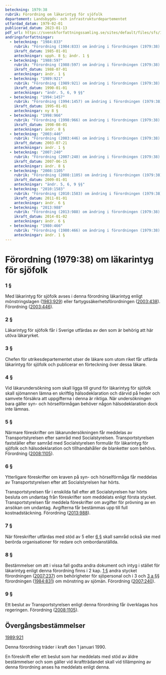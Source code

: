 ```yaml
---
beteckning: 1979:38
rubrik: Förordning om läkarintyg för sjöfolk
departement: Landsbygds- och infrastrukturdepartementet
utfardad_datum: 1979-02-01
publicerad_datum: 2023-01-13
pdf_url: https://svenskforfattningssamling.se/sites/default/files/sfs/1979-02/SFS1979-38.pdf
andringsforfattningar:
  - beteckning: "1984:833"
    rubrik: "Förordning (1984:833) om ändring i förordningen (1979:38) om läkarintyg för sjöfolk"
    ikraft_datum: 1985-01-01
    anteckningar: upph. 8 §; ändr. 1 §
  - beteckning: "1988:597"
    rubrik: "Förordning (1988:597) om ändring i förordningen (1979:38) om läkarintyg för sjöfolk"
    ikraft_datum: 1988-07-01
    anteckningar: ändr. 1 §
  - beteckning: "1989:921"
    rubrik: "Förordning (1989:921) om ändring i förordningen (1979:38) om läkarintyg för sjöfolk"
    ikraft_datum: 1990-01-01
    anteckningar: "ändr. 5, 6, 9 §§"
  - beteckning: "1994:1457"
    rubrik: "Förordning (1994:1457) om ändring i förordningen (1979:38) om läkarintyg för sjöfolk"
    ikraft_datum: 1995-01-01
    anteckningar: ny 8 §
  - beteckning: "1998:966"
    rubrik: "Förordning (1998:966) om ändring i förordningen (1979:38) om läkarintyg för sjöfolk"
    ikraft_datum: 1998-08-01
    anteckningar: ändr. 8 §
  - beteckning: "2003:446"
    rubrik: "Förordning (2003:446) om ändring i förordningen (1979:38) om läkarintyg för sjöfolk"
    ikraft_datum: 2003-07-21
    anteckningar: ändr. 1 §
  - beteckning: "2007:240"
    rubrik: "Förordning (2007:240) om ändring i förordningen (1979:38) om läkarintyg för sjöfolk"
    ikraft_datum: 2007-06-15
    anteckningar: ändr. 8 §
  - beteckning: "2008:1105"
    rubrik: "Förordning (2008:1105) om ändring i förordningen (1979:38) om läkarintyg för sjöfolk"
    ikraft_datum: 2009-01-01
    anteckningar: "ändr. 5, 6, 9 §§"
  - beteckning: "2010:1583"
    rubrik: "Förordning (2010:1583) om ändring i förordningen (1979:38) om läkarintyg för sjöfolk"
    ikraft_datum: 2011-01-01
    anteckningar: ändr. 6 §
  - beteckning: "2013:988"
    rubrik: "Förordning (2013:988) om ändring i förordningen (1979:38) om läkarintyg för sjöfolk"
    ikraft_datum: 2014-01-02
    anteckningar: ändr. 6 §
  - beteckning: "1980:466"
    rubrik: "Förordning (1980:466) om ändring i förordningen (1979:38) om läkarintyg för sjöfolk"
    anteckningar: ändr. 1 §
---
```


# Förordning (1979:38) om läkarintyg för sjöfolk

### 1 §

Med läkarintyg för sjöfolk avses i denna förordning läkarintyg enligt mönstringslagen ([1983:929](https://selex.se/eli/sfs/1983/929)) eller fartygssäkerhetsförordningen ([2003:438](https://selex.se/eli/sfs/2003/438)). Förordning ([2003:446](https://selex.se/eli/sfs/2003/446)).

### 2 §

Läkarintyg för sjöfolk får i Sverige utfärdas av den som är behörig att här utöva läkaryrket.

### 3 §

Chefen för utrikesdepartementet utser de läkare som utom riket får utfärda läkarintyg för sjöfolk och publicerar en förteckning över dessa läkare.

### 4 §

Vid läkarundersökning som skall ligga till grund för läkarintyg för sjöfolk skall sjömannen lämna en skriftlig hälsodeklaration och därvid på heder och samvete försäkra att uppgifterna i denna är riktiga. När undersökningen bara gäller syn- och hörselförmågan behöver någon hälsodeklaration dock inte lämnas.

### 5 §

Närmare föreskrifter om läkarundersökningen får meddelas av Transportstyrelsen efter samråd med Socialstyrelsen. Transportstyrelsen fastställer efter samråd med Socialstyrelsen formulär för läkarintyg för sjöfolk och hälsodeklaration och tillhandahåller de blanketter som behövs. Förordning ([2008:1105](https://selex.se/eli/sfs/2008/1105)).

### 6 §

Ytterligare föreskrifter om kraven på syn- och hörselförmåga får meddelas av Transportstyrelsen efter att Socialstyrelsen har hörts.

Transportstyrelsen får i enskilda fall efter att Socialstyrelsen har hörts besluta om undantag från föreskrifter som meddelats enligt första stycket. Transportstyrelsen får meddela föreskrifter om avgifter för prövning av en ansökan om undantag. Avgifterna får bestämmas upp till full kostnadstäckning. Förordning ([2013:988](https://selex.se/eli/sfs/2013/988)).

### 7 §

När föreskrifter utfärdas med stöd av 5 eller [6 §](#6) skall samråd också ske med berörda organisationer för redare och ombordanställda.

### 8 §

Bestämmelser om att i vissa fall godta andra dokument och intyg i stället för läkarintyg enligt denna förordning finns i 2 kap. [1 §](#kap2.1) andra stycket förordningen ([2007:237](https://selex.se/eli/sfs/2007/237)) om behörigheter för sjöpersonal och i 3 och [3 a §](#3a)§ förordningen ([1984:831](https://selex.se/eli/sfs/1984/831)) om mönstring av sjömän. Förordning ([2007:240](https://selex.se/eli/sfs/2007/240)).

### 9 §

Ett beslut av Transportstyrelsen enligt denna förordning får överklagas hos regeringen. Förordning ([2008:1105](https://selex.se/eli/sfs/2008/1105)).

## Övergångsbestämmelser

[1989:921](https://selex.se/eli/sfs/1989/921)

Denna förordning träder i kraft den 1 januari 1990.

En föreskrift eller ett beslut som har meddelats med stöd av äldre bestämmelser och som gäller vid ikraftträdandet skall vid tillämpning av denna förordning anses ha meddelats enligt denna.